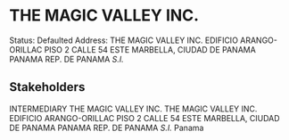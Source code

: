 # THE MAGIC VALLEY INC.
Status: Defaulted
Address: THE MAGIC VALLEY INC. EDIFICIO ARANGO-ORILLAC PISO 2 CALLE 54 ESTE MARBELLA, CIUDAD DE PANAMA PANAMA REP. DE PANAMA *S.I.*

## Stakeholders
INTERMEDIARY
THE MAGIC VALLEY INC.
THE MAGIC VALLEY INC. EDIFICIO ARANGO-ORILLAC PISO 2 CALLE 54 ESTE MARBELLA, CIUDAD DE PANAMA PANAMA REP. DE PANAMA *S.I.*
Panama



